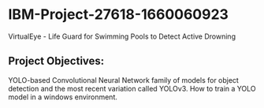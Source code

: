 # IBM-Project-27618-1660060923
VirtualEye - Life Guard for Swimming Pools to Detect Active Drowning
## Project Objectives:    

YOLO-based Convolutional Neural Network family of models for object detection and the most recent variation called YOLOv3.
How to train a YOLO model in a windows environment.
